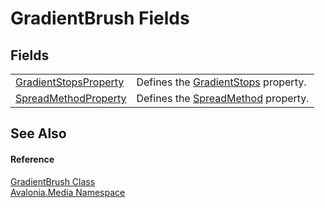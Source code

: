 # GradientBrush Fields




## Fields
<table>
<tr>
<td><a href="F_Avalonia_Media_GradientBrush_GradientStopsProperty">GradientStopsProperty</a></td>
<td>Defines the <a href="P_Avalonia_Media_GradientBrush_GradientStops">GradientStops</a> property.</td>
</tr>
<tr>
<td><a href="F_Avalonia_Media_GradientBrush_SpreadMethodProperty">SpreadMethodProperty</a></td>
<td>Defines the <a href="P_Avalonia_Media_GradientBrush_SpreadMethod">SpreadMethod</a> property.</td>
</tr>
</table>

## See Also


#### Reference
<a href="T_Avalonia_Media_GradientBrush">GradientBrush Class</a>  
<a href="N_Avalonia_Media">Avalonia.Media Namespace</a>  

